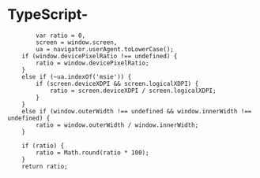 # TypeScript-

            var ratio = 0,
            screen = window.screen,
            ua = navigator.userAgent.toLowerCase();
        if (window.devicePixelRatio !== undefined) {
            ratio = window.devicePixelRatio;
        }
        else if (~ua.indexOf('msie')) {
            if (screen.deviceXDPI && screen.logicalXDPI) {
                ratio = screen.deviceXDPI / screen.logicalXDPI;
            }
        }
        else if (window.outerWidth !== undefined && window.innerWidth !== undefined) {
            ratio = window.outerWidth / window.innerWidth;
        }

        if (ratio) {
            ratio = Math.round(ratio * 100);
        }
        return ratio;
